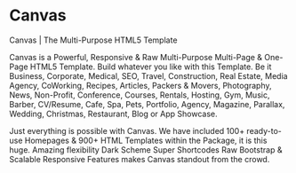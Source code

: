 # Canvas
Canvas | The Multi-Purpose HTML5 Template

Canvas is a Powerful, Responsive & Raw Multi-Purpose Multi-Page & One-Page HTML5 Template.
Build whatever you like with this Template.
Be it Business, Corporate, Medical, SEO, Travel, Construction, Real Estate, Media Agency, CoWorking, Recipes, Articles, Packers & Movers, Photography, News, Non-Profit, Conference, Courses, Rentals, Hosting, Gym, Music, Barber, CV/Resume, Cafe, Spa, Pets, Portfolio, Agency, Magazine, Parallax, Wedding, Christmas, Restaurant, Blog or App Showcase.

Just everything is possible with Canvas.
We have included 100+ ready-to-use Homepages & 900+ HTML Templates within the Package, it is this huge.
Amazing flexibility
Dark Scheme
Super Shortcodes
Raw Bootstrap & Scalable Responsive Features makes Canvas standout from the crowd.
